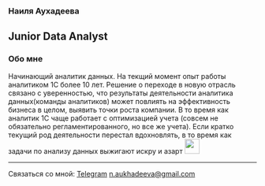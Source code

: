### Наиля Аухадеева                         
Junior Data Analyst
---
### Обо мне
Начинающий аналитик данных. На текщий момент опыт работы аналитиком 1С более 10 лет. Решение о переходе в новую отрасль связано с уверенностью, что результаты деятельности аналитика данных(команды аналитиков) может повлиять на эффективность бизнеса в целом, выявить точки роста компании. В то время как аналитик 1С чаще работает с оптимизацией учета (совсем не обязательно регламентированного, но все же учета). Если кратко текущий род деятельности перестал вдохновлять, в то время как задачи по анализу данных выжигают искру и азарт <img src="https://media.giphy.com/media/WUlplcMpOCEmTGBtBW/giphy.gif" width="30">   
<!--
**NailyaAukhadeeva/NailyaAukhadeeva** is a ✨ _special_ ✨ repository because its `README.md` (this file) appears on your GitHub profile.

Here are some ideas to get you started:

- 🔭 I’m currently working on ...
- 🌱 I’m currently learning ...
- 👯 I’m looking to collaborate on ...
- 🤔 I’m looking for help with ...
- 💬 Ask me about ...
- 📫 How to reach me: ...
- 😄 Pronouns: ...
- ⚡ Fun fact: ...
-->
---
Связаться со мной: <a href="https://telegram.me/Verba_Nailya">Telegram</a>
<a href="mailto:n.aukhadeeva@gmail.com">n.aukhadeeva@gmail.com</a>
 


<img src="https://komarev.com/ghpvc/?username=NailyaAukhadeeva&style=flat-square&color=blue" alt=""/>

